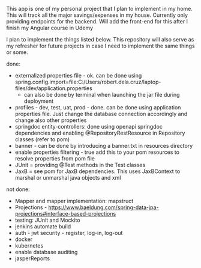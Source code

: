 This app is one of my personal project that I plan to implement in my home. This will track all the major savings/expenses in my house. Currently only providing endpoints for the backend. 
Will add the front-end for this after I finish my Angular course in Udemy

I plan to implement the things listed below. This repository will also serve as my refresher for future projects in case I need to implement the same things or some.

done:
* externalized properties file - ok. can be done using spring.config.import=file:C:/Users/robert.dela.cruz/laptop-files/dev/application.properties
  * can also be done by terminal when launching the jar file during deployment
* profiles - dev, test, uat, prod - done. can be done using application properties file. Just change the database connection accordingly and change also other properties
* springdoc entity-controllers: done using openapi springdoc dependencies and enabling @RepositoryRestResource in Repository classes (refer to pom)
* banner - can be done by introducing a banner.txt in resources directory
* enable properties filtering - <filtering>true</filtering> add this to your pom resources to resolve properties from pom file
* JUnit = providing @Test methods in the Test classes
* JaxB = see pom for JaxB dependencies. This uses JaxBContext to marshal or unmarshal java objects and xml

not done:

* Mapper and mapper implementation: mapstruct
* Projections - https://www.baeldung.com/spring-data-jpa-projections#interface-based-projections
* testing: JUnit and Mockito
* jenkins automate build
* auth - jwt security - register, log-in, log-out
* docker
* kubernetes
* enable database auditing
* jasperReports
